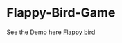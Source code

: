 # Flappy-Bird-Game

See the Demo here [Flappy bird](https://ritikarawat220.github.io/Flappy-Bird-Game/)

